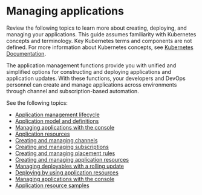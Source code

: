 # Managing applications 

Review the following topics to learn more about creating, deploying, and managing your applications. This guide assumes familiarity with Kubernetes concepts and terminology. Key Kubernetes terms and components are not defined. For more information about Kubernetes concepts, see [Kubernetes Documentation](https://kubernetes.io/docs/home/).

The application management functions provide you with unified and simplified options for constructing and deploying applications and application updates. With these functions, your developers and DevOps personnel can create and manage applications across environments through channel and subscription-based automation. 

See the following topics:

- [Application management lifecycle](app_lifecycle.md)
- [Application model and definitions](app_model.md)
- [Managing applications with the console](managing_apps_console.md)
- [Application resources](app_resources.md)
- [Creating and managing channels](managing_channels.md)   
- [Creating and managing subscriptions](managing_subscriptions.md)
- [Creating and managing placement rules](managing_placement_rules.md)
- [Creating and managing application resources](managing_apps.md)
- [Managing deployables with a rolling update](deployment_rollout.md)
- [Deploying by using application resources](deploying.md)
- [Managing applications with the console](managing_apps_console.md)
- [Application resource samples](app_resource_samples.md)
